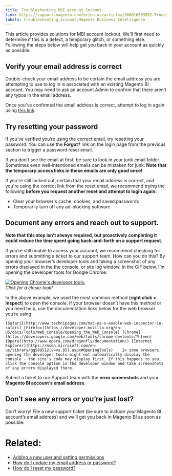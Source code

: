 ```yaml
---
title: Troubleshooting MBI account lockout
link: https://support.magento.com/hc/en-us/articles/360016503952-Troubleshooting-MBI-account-lockout
labels: troubleshooting,account,Magento Business Intelligence
---
```


This article provides solutions for MBI account lockout. We'll first need to determine if this is a defect, a temporary glitch, or something else. Following the steps below will help get you back in your account as quickly as possible.

 Verify your email address is correct
------------------------------------

 Double-check your email address to be certain the email address you are attempting to use to log in is associated with an existing Magento BI account. You may need to ask an account Admin to confirm that there aren’t any typos in the email address.

 Once you’ve confirmed the email address is correct, attempt to log in again using [this link](https://dashboard.rjmetrics.com/v2/session/create#/).

 Try resetting your password
---------------------------

 If you’ve verified you’re using the correct email, try resetting your password. You can use the **Forgot?** link on the login page from the previous section to trigger a password reset email.

 If you don’t see the email at first, be sure to look in your junk email folder. Sometimes even well-intentioned emails can be mistaken for junk. **Note that the temporary access links in these emails are only good once!**

 If you're still locked out, certain that your email address is correct, and you're using the correct link from the reset email, we recommend trying the following **before you request another reset and attempt to login again:**

 
 * Clear your browser's cache, cookies, and saved passwords
 * Temporarily turn off any ad-blocking software
 
 Document any errors and reach out to support.
---------------------------------------------

 **Note that this step isn’t always required, but proactively completing it could reduce the time spent going back-and-forth on a support request.**

 If you’re still unable to access your account, we recommend checking for errors and submitting a ticket to our support team. How can you do this? By opening your browser’s developer tools and taking a screenshot of any errors displayed in the the console, or site log window. In the GIF below, I’m opening the developer tools for Google Chrome:

  [![Opening Chrome's developer tools.](https://support.magento.com/hc/article_attachments/360013892671/Opening_Chrome_dev_tools.gif)](https://support.magento.com/hc/article_attachments/360013892671/Opening_Chrome_dev_tools.gif)  
 *Click for a closer look!*

 In the above example, we used the most common method (**right click > Inspect**) to open the console. If your browser doesn’t have this method or you need help, use the documentation links below for the web browser you’re using:

    [Safari](http://www.technipages.com/mac-os-x-enable-web-inspector-in-safari) [Firefox](https://developer.mozilla.org/en-US/docs/Tools/Web_Console/Opening_the_Web_Console) [Chrome](https://developers.google.com/web/tools/chrome-devtools/?hl=en) [Opera](http://www.opera.com/dragonfly/documentation/) [Internet Explorer](https://msdn.microsoft.com/en-us/library/gg589512(v=vs.85).aspx#OpeningTools)    In some browsers, opening the developer tools might not automatically display the console - the site’s code may display first. If this happens to you, click the Console option in the developer window and take screenshots of any errors displayed there.

 Submit a ticket to our Support team with the **error screenshots** and your **Magento BI account’s email address**.

 Don’t see any errors or you’re just lost?
-----------------------------------------

 Don’t worry! File a new support ticket (be sure to include your Magento BI account’s email address) and we’ll get you back in Magento BI as soon as possible.

 Related:
========

 
 * [Adding a new user and setting permissions](https://support.magento.com/hc/en-us/articles/360016731291-Adding-a-user-account-and-setting-permissions)
 * [How do I update my email address or password?](https://support.magento.com/hc/en-us/articles/360016732631-How-do-I-update-my-email-address-or-password-)
 * [How do I reset my password?](https://support.magento.com/hc/en-us/articles/360016506432-How-do-I-reset-my-password-)
 
